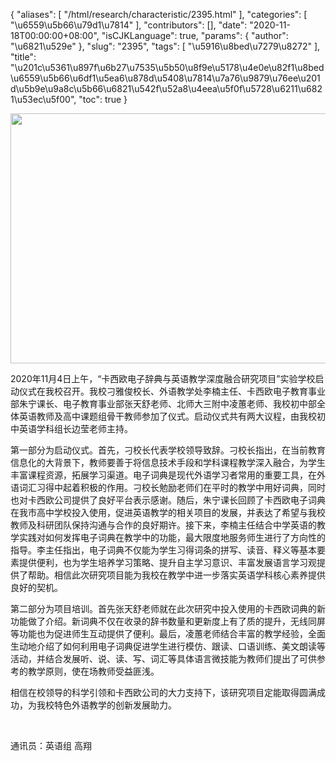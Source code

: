 {
    "aliases": [
        "/html/research/characteristic/2395.html"
    ],
    "categories": [
        "\u6559\u5b66\u79d1\u7814"
    ],
    "contributors": [],
    "date": "2020-11-18T00:00:00+08:00",
    "isCJKLanguage": true,
    "params": {
        "author": "\u6821\u529e"
    },
    "slug": "2395",
    "tags": [
        "\u5916\u8bed\u7279\u8272"
    ],
    "title": "\u201c\u5361\u897f\u6b27\u7535\u5b50\u8f9e\u5178\u4e0e\u82f1\u8bed\u6559\u5b66\u6df1\u5ea6\u878d\u5408\u7814\u7a76\u9879\u76ee\u201d\u5b9e\u9a8c\u5b66\u6821\u542f\u52a8\u4eea\u5f0f\u5728\u6211\u6821\u53ec\u5f00",
    "toc": true
}


<img
    src="https://cdn.tfls.online/mirror/full/8fe8f23df4e6120b16a6b7a58d1574e97ae394bf.jpg"
    style="display:block;margin-left:auto;margin-right:auto;"
    decoding="async"
    fetchpriority="auto"
    loading="lazy"
    height="400"
    width="600"
/>







 2020年11月4日上午，“卡西欧电子辞典与英语教学深度融合研究项目”实验学校启动仪式在我校召开。我校刁雅俊校长、外语教学处李楠主任、卡西欧电子教育事业部朱宁课长、电子教育事业部张天舒老师、北师大三附中凌蕙老师、我校初中部全体英语教师及高中课题组骨干教师参加了仪式。启动仪式共有两大议程，由我校初中英语学科组长边莹老师主持。 




 第一部分为启动仪式。首先，刁校长代表学校领导致辞。刁校长指出，在当前教育信息化的大背景下，教师要善于将信息技术手段和学科课程教学深入融合，为学生丰富课程资源，拓展学习渠道。电子词典是现代外语学习者常用的重要工具，在外语词汇习得中起着积极的作用。刁校长勉励老师们在平时的教学中用好词典，同时也对卡西欧公司提供了良好平台表示感谢。随后，朱宁课长回顾了卡西欧电子词典在我市高中学校投入使用，促进英语教学的相关项目的发展，并表达了希望与我校教师及科研团队保持沟通与合作的良好期许。接下来，李楠主任结合中学英语的教学实践对如何发挥电子词典在教学中的功能，最大限度地服务师生进行了方向性的指导。李主任指出，电子词典不仅能为学生习得词条的拼写、读音、释义等基本要素提供便利，也为学生培养学习策略、提升自主学习意识、丰富发展语言学习观提供了帮助。相信此次研究项目能为我校在教学中进一步落实英语学科核心素养提供良好的契机。
 



 第二部分为项目培训。首先张天舒老师就在此次研究中投入使用的卡西欧词典的新功能做了介绍。新词典不仅在收录的辞书数量和更新度上有了质的提升，无线同屏等功能也为促进师生互动提供了便利。最后，凌蕙老师结合丰富的教学经验，全面生动地介绍了如何利用电子词典促进学生进行模仿、跟读、口语训练、美文朗读等活动，并结合发展听、说、读、写、词汇等具体语言微技能为教师们提出了可供参考的教学原则，使在场教师受益匪浅。
 



 相信在校领导的科学引领和卡西欧公司的大力支持下，该研究项目定能取得圆满成功，为我校特色外语教学的创新发展助力。
 



  
 



通讯员：英语组 高翔



